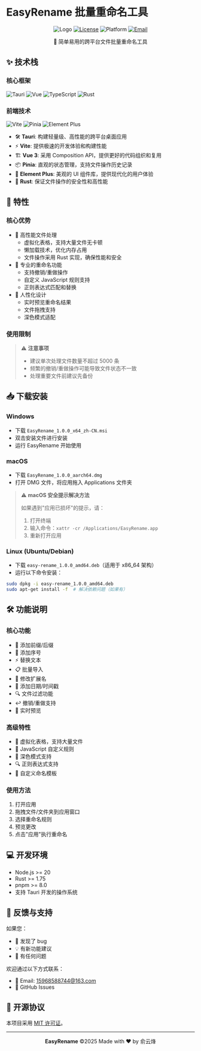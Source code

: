# EasyRename 批量重命名工具

<div align="center">

![Logo](https://img.shields.io/badge/EasyRename-v1.0.0-blue)
[![License](https://img.shields.io/badge/license-MIT-yellow)](./LICENSE)
![Platform](https://img.shields.io/badge/platform-Windows%20|%20macOS%20|%20Linux-brightgreen)
[![Email](https://img.shields.io/badge/email-15968588744@163.com-red)](mailto:15968588744@163.com)

🚀 简单易用的跨平台文件批量重命名工具
</div>

## ✨ 技术栈

### 核心框架
![Tauri](https://img.shields.io/badge/Tauri-v1.5-blue?logo=tauri)
![Vue](https://img.shields.io/badge/Vue.js-v3-green?logo=vue.js)
![TypeScript](https://img.shields.io/badge/TypeScript-v5-blue?logo=typescript)
![Rust](https://img.shields.io/badge/Rust-2024-orange?logo=rust)

### 前端技术
![Vite](https://img.shields.io/badge/Vite-v5-646CFF?logo=vite)
![Pinia](https://img.shields.io/badge/Pinia-v2-yellow?logo=pinia)
![Element Plus](https://img.shields.io/badge/Element_Plus-v2-409EFF?logo=element)

- 🛠️ **Tauri**: 构建轻量级、高性能的跨平台桌面应用
- ⚡ **Vite**: 提供极速的开发体验和构建性能
- 🏗️ **Vue 3**: 采用 Composition API，提供更好的代码组织和复用
- 📦 **Pinia**: 直观的状态管理，支持文件操作历史记录
- 🎨 **Element Plus**: 美观的 UI 组件库，提供现代化的用户体验
- 🦀 **Rust**: 保证文件操作的安全性和高性能

## 🌟 特性

### 核心优势
- 🚀 高性能文件处理
  - 虚拟化表格，支持大量文件无卡顿
  - 懒加载技术，优化内存占用
  - 文件操作采用 Rust 实现，确保性能和安全
- 🎯 专业的重命名功能
  - 支持撤销/重做操作
  - 自定义 JavaScript 规则支持
  - 正则表达式匹配和替换
- 💫 人性化设计
  - 实时预览重命名结果
  - 文件拖拽支持
  - 深色模式适配

### 使用限制
> ⚠️ **注意事项**
> - 建议单次处理文件数量不超过 5000 条
> - 频繁的撤销/重做操作可能导致文件状态不一致
> - 处理重要文件前建议先备份

## 📥 下载安装

### Windows
- 下载 `EasyRename_1.0.0_x64_zh-CN.msi`
- 双击安装文件进行安装
- 运行 EasyRename 开始使用

### macOS
- 下载 `EasyRename_1.0.0_aarch64.dmg`
- 打开 DMG 文件，将应用拖入 Applications 文件夹

> ⚠️ **macOS 安全提示解决方法**
> 
> 如果遇到"应用已损坏"的提示，请：
> 1. 打开终端
> 2. 输入命令：`xattr -cr /Applications/EasyRename.app`
> 3. 重新打开应用

### Linux (Ubuntu/Debian)
- 下载 `easy-rename_1.0.0_amd64.deb`（适用于 x86_64 架构）
- 运行以下命令安装：

```bash
sudo dpkg -i easy-rename_1.0.0_amd64.deb
sudo apt-get install -f  # 解决依赖问题（如果有）
```

## 🛠️ 功能说明

### 核心功能
- 📝 添加前缀/后缀
- 🔢 添加序号
- ⚡ 替换文本
- 📋 批量导入
- 🎯 修改扩展名
- 📅 添加日期/时间戳
- 🔍 文件过滤功能
- ↩️ 撤销/重做支持
- 🔄 实时预览

### 高级特性
- 🎯 虚拟化表格，支持大量文件
- 📜 JavaScript 自定义规则
- 🌙 深色模式支持
- 🔍 正则表达式支持
- 🎨 自定义命名模板


### 使用方法
1. 打开应用
2. 拖拽文件/文件夹到应用窗口
3. 选择重命名规则
4. 预览更改
5. 点击"应用"执行重命名

## 💻 开发环境

- Node.js >= 20
- Rust >= 1.75
- pnpm >= 8.0
- 支持 Tauri 开发的操作系统

## 🤝 反馈与支持

如果您：
- 🐛 发现了 bug
- 💡 有新功能建议
- 💭 有任何问题

欢迎通过以下方式联系：
- 📧 Email: [15968588744@163.com](mailto:15968588744@163.com)
- 📝 GitHub Issues

## 📜 开源协议

本项目采用 [MIT 许可证](./LICENSE)。

---

<div align="center">

**EasyRename** ©2025 Made with ❤️ by 俞云烽

</div>

